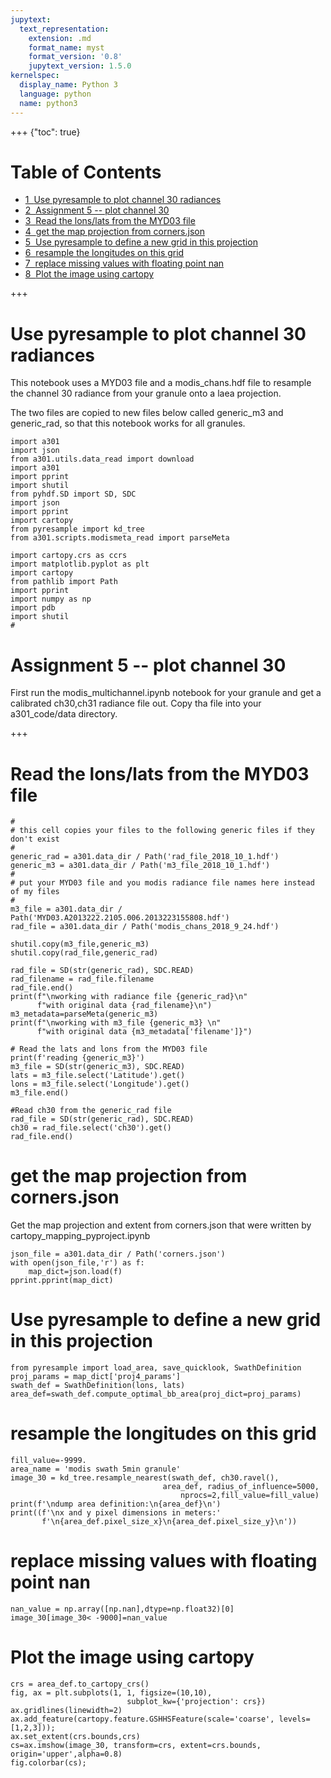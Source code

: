 ```yaml
---
jupytext:
  text_representation:
    extension: .md
    format_name: myst
    format_version: '0.8'
    jupytext_version: 1.5.0
kernelspec:
  display_name: Python 3
  language: python
  name: python3
---
```


+++ {"toc": true}

<h1>Table of Contents<span class="tocSkip"></span></h1>
<div class="toc"><ul class="toc-item"><li><span><a href="#Use-pyresample-to-plot-channel-30-radiances" data-toc-modified-id="Use-pyresample-to-plot-channel-30-radiances-1"><span class="toc-item-num">1&nbsp;&nbsp;</span>Use pyresample to plot channel 30 radiances</a></span></li><li><span><a href="#Assignment-5----plot-channel-30" data-toc-modified-id="Assignment-5----plot-channel-30-2"><span class="toc-item-num">2&nbsp;&nbsp;</span>Assignment 5 -- plot channel 30</a></span></li><li><span><a href="#Read-the-lons/lats-from-the-MYD03-file" data-toc-modified-id="Read-the-lons/lats-from-the-MYD03-file-3"><span class="toc-item-num">3&nbsp;&nbsp;</span>Read the lons/lats from the MYD03 file</a></span></li><li><span><a href="#get-the-map-projection-from-corners.json" data-toc-modified-id="get-the-map-projection-from-corners.json-4"><span class="toc-item-num">4&nbsp;&nbsp;</span>get the map projection from corners.json</a></span></li><li><span><a href="#Use-pyresample-to-define-a-new-grid-in-this-projection" data-toc-modified-id="Use-pyresample-to-define-a-new-grid-in-this-projection-5"><span class="toc-item-num">5&nbsp;&nbsp;</span>Use pyresample to define a new grid in this projection</a></span></li><li><span><a href="#resample-the-longitudes-on-this-grid" data-toc-modified-id="resample-the-longitudes-on-this-grid-6"><span class="toc-item-num">6&nbsp;&nbsp;</span>resample the longitudes on this grid</a></span></li><li><span><a href="#replace-missing-values-with-floating-point-nan" data-toc-modified-id="replace-missing-values-with-floating-point-nan-7"><span class="toc-item-num">7&nbsp;&nbsp;</span>replace missing values with floating point nan</a></span></li><li><span><a href="#Plot-the-image-using-cartopy" data-toc-modified-id="Plot-the-image-using-cartopy-8"><span class="toc-item-num">8&nbsp;&nbsp;</span>Plot the image using cartopy</a></span></li></ul></div>

+++

# Use pyresample to plot channel 30 radiances

This notebook uses a MYD03 file and a modis_chans.hdf file to resample the channel 30 radiance
from your granule onto a laea projection.

The two files are copied to new files below called generic_m3 and generic_rad,
so that this notebook works for all granules.

```{code-cell}
import a301
import json
from a301.utils.data_read import download
import a301
import pprint
import shutil
from pyhdf.SD import SD, SDC
import json
import pprint
import cartopy
from pyresample import kd_tree
from a301.scripts.modismeta_read import parseMeta

```

```{code-cell}
import cartopy.crs as ccrs
import matplotlib.pyplot as plt
import cartopy
from pathlib import Path
import pprint
import numpy as np
import pdb
import shutil
#
```

# Assignment 5 -- plot channel 30 

First run the modis_multichannel.ipynb notebook for your granule and get a
calibrated ch30,ch31 radiance file out.  Copy tha file into your a301_code/data directory.


+++

# Read the lons/lats from the MYD03 file


```{code-cell}
#
# this cell copies your files to the following generic files if they don't exist
#
generic_rad = a301.data_dir / Path('rad_file_2018_10_1.hdf')
generic_m3 = a301.data_dir / Path('m3_file_2018_10_1.hdf')
#
# put your MYD03 file and you modis radiance file names here instead of my files
#
m3_file = a301.data_dir / Path('MYD03.A2013222.2105.006.2013223155808.hdf')
rad_file = a301.data_dir / Path('modis_chans_2018_9_24.hdf')

shutil.copy(m3_file,generic_m3)
shutil.copy(rad_file,generic_rad)

rad_file = SD(str(generic_rad), SDC.READ)
rad_filename = rad_file.filename
rad_file.end()
print(f"\nworking with radiance file {generic_rad}\n"
      f"with original data {rad_filename}\n")
m3_metadata=parseMeta(generic_m3)
print(f"\nworking with m3_file {generic_m3} \n"
      f"with original data {m3_metadata['filename']}")
```

```{code-cell}
# Read the lats and lons from the MYD03 file
print(f'reading {generic_m3}')
m3_file = SD(str(generic_m3), SDC.READ)
lats = m3_file.select('Latitude').get()
lons = m3_file.select('Longitude').get()
m3_file.end()
```

```{code-cell}
#Read ch30 from the generic_rad file
rad_file = SD(str(generic_rad), SDC.READ)
ch30 = rad_file.select('ch30').get()
rad_file.end()
```

# get the map projection from corners.json

Get the map  projection and extent from corners.json that were written
by cartopy_mapping_pyproject.ipynb

```{code-cell}
json_file = a301.data_dir / Path('corners.json')
with open(json_file,'r') as f:
    map_dict=json.load(f)
pprint.pprint(map_dict)
```

# Use pyresample to define a new grid in this projection

```{code-cell}
from pyresample import load_area, save_quicklook, SwathDefinition
proj_params = map_dict['proj4_params']
swath_def = SwathDefinition(lons, lats)
area_def=swath_def.compute_optimal_bb_area(proj_dict=proj_params)
```

# resample the longitudes on this grid

```{code-cell}
fill_value=-9999.
area_name = 'modis swath 5min granule'
image_30 = kd_tree.resample_nearest(swath_def, ch30.ravel(),
                                  area_def, radius_of_influence=5000, 
                                      nprocs=2,fill_value=fill_value)
print(f'\ndump area definition:\n{area_def}\n')
print((f'\nx and y pixel dimensions in meters:'
       f'\n{area_def.pixel_size_x}\n{area_def.pixel_size_y}\n'))
```

# replace missing values with floating point nan

```{code-cell}
nan_value = np.array([np.nan],dtype=np.float32)[0]
image_30[image_30< -9000]=nan_value
```

# Plot the image using cartopy

```{code-cell}
crs = area_def.to_cartopy_crs()
fig, ax = plt.subplots(1, 1, figsize=(10,10),
                          subplot_kw={'projection': crs})
ax.gridlines(linewidth=2)
ax.add_feature(cartopy.feature.GSHHSFeature(scale='coarse', levels=[1,2,3]));
ax.set_extent(crs.bounds,crs)
cs=ax.imshow(image_30, transform=crs, extent=crs.bounds, origin='upper',alpha=0.8)
fig.colorbar(cs);
```

```{code-cell}

```
